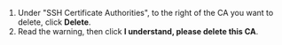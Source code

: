 1. Under "SSH Certificate Authorities", to the right of the CA you want to delete, click **Delete**.
2. Read the warning, then click **I understand, please delete this CA**.
